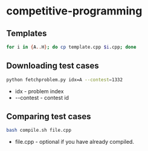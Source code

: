 # competitive-programming

## Templates
``` bash
for i in {A..H}; do cp template.cpp $i.cpp; done
```

## Downloading test cases
``` bash
python fetchproblem.py idx=A --contest=1332
```
  * idx - problem index 
  * --contest - contest id
  
  
## Comparing test cases
``` bash
bash compile.sh file.cpp 
```
  * file.cpp - optional if you have already compiled.
  
